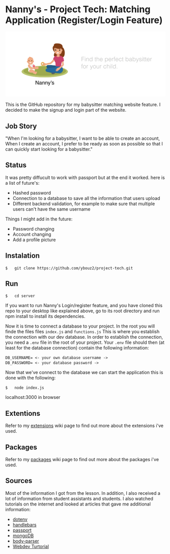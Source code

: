 # Nanny's - Project Tech: Matching Application (Register/Login Feature)

![Nanny,s](/bannerimage.png)


This is the GitHub repository for my babysitter matching website feature. I decided to make the signup and login part of the website. 

## Job Story

"When I'm looking for a babysitter, I want to be able to create an account,  When I create an account, I prefer to be ready as soon as possible so that I can quickly start looking for a babysitter."

## Status

It was pretty diffucult to work with passport but at the end it worked. here is a list of future's:


*   Hashed password
*   Connection to a database to save all the information that users upload
*   Different backend validation, for example to make sure that multiple users can't have the same username

Things I might add in the future:


*   Password changing
*   Account changing
*   Add a profile picture



## Instalation
```
$   git clone https://github.com/ybouz2/project-tech.git
```
## Run

```
$   cd server
```

If you want to run Nanny's Login/register feature, and you have cloned this repo to your desktop like explained above, go to its root directory and run npm install to install its dependencies.

Now it is time to connect a database to your project. In the root you will finde the files files `index.js` and `functions.js`   This is where you establish the connection with our dev database. In order to establish the connection, you need a `.env` file in the root of your project. Your `.env` file should then (at least for the database connection) contain the following information:

```
DB_USERNAME= <- your own database username ->
DB_PASSWORD= <- your database password ->
```
Now that we've connect to the database we can start the application this is done with the following:

```
$   node index.js
```
localhost:3000 in browser

## Extentions

Refer to my [extensions](https://github.com/ybouz2/project-tech/wiki/Extensions) wiki page to find out more about the extensions i've used.

## Packages

Refer to my [packages](https://github.com/ybouz2/project-tech/wiki/Packages) wiki page to find out more about the packages i've used.

## Sources

Most of the information I got from the lesson. In addition, I also received a lot of information from student assistants and students. I also watched tutorials on the internet and looked at articles that gave me additional information:

*   [dotenv](https://www.npmjs.com/package/dotenv)
*   [handlebars](https://www.npmjs.com/package/express-handlebars)
*   [passport](https://www.npmjs.com/package/passport)
*   [mongoDB](https://www.mongodb.com/)
*   [body-parser](https://www.npmjs.com/search?q=body-parser)
*   [Webdev Turtorial](https://www.youtube.com/watch?v=-RCnNyD0L-s)


